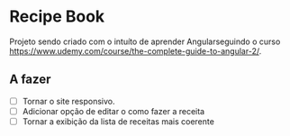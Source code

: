 # Recipe Book

Projeto sendo criado com o intuíto de aprender Angularseguindo o curso https://www.udemy.com/course/the-complete-guide-to-angular-2/.

## A fazer
- [ ] Tornar o site responsivo.
- [ ] Adicionar opção de editar o como fazer a receita
- [ ] Tornar a exibição da lista de receitas mais coerente 
